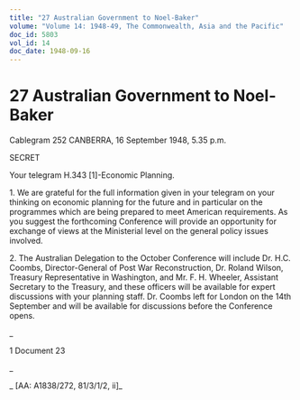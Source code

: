 ```yaml
---
title: "27 Australian Government to Noel-Baker"
volume: "Volume 14: 1948-49, The Commonwealth, Asia and the Pacific"
doc_id: 5803
vol_id: 14
doc_date: 1948-09-16
---
```


# 27 Australian Government to Noel-Baker

Cablegram 252 CANBERRA, 16 September 1948, 5.35 p.m.

SECRET

Your telegram H.343 [1]-Economic Planning.

1\. We are grateful for the full information given in your telegram on your thinking on economic planning for the future and in particular on the programmes which are being prepared to meet American requirements. As you suggest the forthcoming Conference will provide an opportunity for exchange of views at the Ministerial level on the general policy issues involved.

2\. The Australian Delegation to the October Conference will include Dr. H.C. Coombs, Director-General of Post War Reconstruction, Dr. Roland Wilson, Treasury Representative in Washington, and Mr. F. H. Wheeler, Assistant Secretary to the Treasury, and these officers will be available for expert discussions with your planning staff. Dr. Coombs left for London on the 14th September and will be available for discussions before the Conference opens.

_

1 Document 23

_

_ [AA: A1838/272, 81/3/1/2, ii]_
